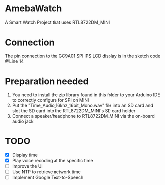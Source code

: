 # AmebaWatch
A Smart Watch Project that uses RTL8722DM_MINI

# Connection
The pin connection to the GC9A01 SPI IPS LCD display is in the sketch code @Line 14

# Preparation needed
1. You need to install the zip library found in this folder to your Arduino IDE to correctly configure for SPI on MINI
2. Put the "Time_Audio_16khz_16bit_Mono.wav" file into an SD card and slot the SD card into the RTL8722DM_MINI's SD card holder
3. Connect a speaker/headphone to RTL8722DM_MINI via the on-board audio jack


# TODO
- [x] Display time
- [x] Play voice recoding at the specific time
- [ ] Improve the UI
- [ ] Use NTP to retrieve network time
- [ ] Implement Google Text-to-Speech 
